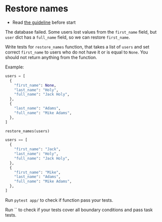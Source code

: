 # Restore names

- Read [the guideline](https://github.com/mate-academy/py-task-guideline/blob/main/README.md) before start

The database failed. Some users lost values from the `first_name` field, but
`user` dict has a `full_name` field, so we can restore `first_name`.

Write tests for `restore_names` function, that takes a list of `users` and set
correct `first_name` to users who do not have it or is equal to `None`. You
should not return anything from the function.

Example:
```python
users = [
  {
    "first_name": None,
    "last_name": "Holy",
    "full_name": "Jack Holy",
  },
  {
    "last_name": "Adams",
    "full_name": "Mike Adams",
  },
]

restore_names(users)

users == [
  {
    "first_name": "Jack",
    "last_name": "Holy",
    "full_name": "Jack Holy",
  },
  {
    "first_name": "Mike",
    "last_name": "Adams",
    "full_name": "Mike Adams",
  },
]
```

Run `pytest app/` to check if function pass your tests.

Run `` to check if your tests cover all boundary conditions
and pass task tests.
